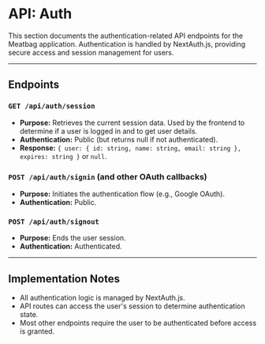 # API: Auth

This section documents the authentication-related API endpoints for the Meatbag application. Authentication is handled by NextAuth.js, providing secure access and session management for users.

---

## Endpoints

### `GET /api/auth/session`

- **Purpose:** Retrieves the current session data. Used by the frontend to determine if a user is logged in and to get user details.
- **Authentication:** Public (but returns null if not authenticated).
- **Response:** `{ user: { id: string, name: string, email: string }, expires: string }` or `null`.

### `POST /api/auth/signin` (and other OAuth callbacks)

- **Purpose:** Initiates the authentication flow (e.g., Google OAuth).
- **Authentication:** Public.

### `POST /api/auth/signout`

- **Purpose:** Ends the user session.
- **Authentication:** Authenticated.

---

## Implementation Notes

- All authentication logic is managed by NextAuth.js.
- API routes can access the user's session to determine authentication state.
- Most other endpoints require the user to be authenticated before access is granted.

